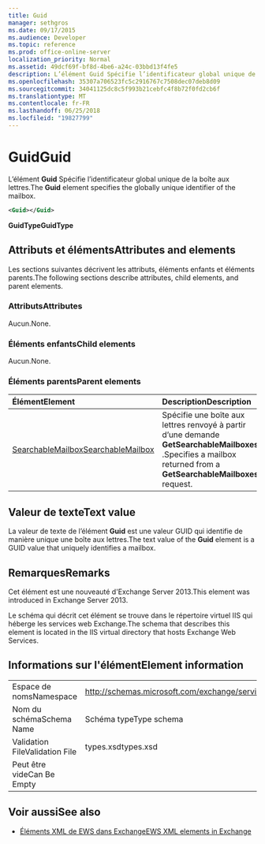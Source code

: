 ```yaml
---
title: Guid
manager: sethgros
ms.date: 09/17/2015
ms.audience: Developer
ms.topic: reference
ms.prod: office-online-server
localization_priority: Normal
ms.assetid: 49dcf69f-bf8d-4be6-a24c-03bbd13f4fe5
description: L’élément Guid Spécifie l’identificateur global unique de la boîte aux lettres.
ms.openlocfilehash: 35307a706523fc5c2916767c7508dec07deb8d09
ms.sourcegitcommit: 34041125dc8c5f993b21cebfc4f8b72f0fd2cb6f
ms.translationtype: MT
ms.contentlocale: fr-FR
ms.lasthandoff: 06/25/2018
ms.locfileid: "19827799"
---
```

# <a name="guid"></a><span data-ttu-id="28105-103">Guid</span><span class="sxs-lookup"><span data-stu-id="28105-103">Guid</span></span>

<span data-ttu-id="28105-104">L’élément **Guid** Spécifie l’identificateur global unique de la boîte aux lettres.</span><span class="sxs-lookup"><span data-stu-id="28105-104">The **Guid** element specifies the globally unique identifier of the mailbox.</span></span> 
  
```XML
<Guid></Guid>
```

 <span data-ttu-id="28105-105">**GuidType**</span><span class="sxs-lookup"><span data-stu-id="28105-105">**GuidType**</span></span>
## <a name="attributes-and-elements"></a><span data-ttu-id="28105-106">Attributs et éléments</span><span class="sxs-lookup"><span data-stu-id="28105-106">Attributes and elements</span></span>

<span data-ttu-id="28105-107">Les sections suivantes décrivent les attributs, éléments enfants et éléments parents.</span><span class="sxs-lookup"><span data-stu-id="28105-107">The following sections describe attributes, child elements, and parent elements.</span></span>
  
### <a name="attributes"></a><span data-ttu-id="28105-108">Attributs</span><span class="sxs-lookup"><span data-stu-id="28105-108">Attributes</span></span>

<span data-ttu-id="28105-109">Aucun.</span><span class="sxs-lookup"><span data-stu-id="28105-109">None.</span></span>
  
### <a name="child-elements"></a><span data-ttu-id="28105-110">Éléments enfants</span><span class="sxs-lookup"><span data-stu-id="28105-110">Child elements</span></span>

<span data-ttu-id="28105-111">Aucun.</span><span class="sxs-lookup"><span data-stu-id="28105-111">None.</span></span>
  
### <a name="parent-elements"></a><span data-ttu-id="28105-112">Éléments parents</span><span class="sxs-lookup"><span data-stu-id="28105-112">Parent elements</span></span>

|<span data-ttu-id="28105-113">**Élément**</span><span class="sxs-lookup"><span data-stu-id="28105-113">**Element**</span></span>|<span data-ttu-id="28105-114">**Description**</span><span class="sxs-lookup"><span data-stu-id="28105-114">**Description**</span></span>|
|:-----|:-----|
|[<span data-ttu-id="28105-115">SearchableMailbox</span><span class="sxs-lookup"><span data-stu-id="28105-115">SearchableMailbox</span></span>](searchablemailbox.md) <br/> |<span data-ttu-id="28105-116">Spécifie une boîte aux lettres renvoyé à partir d’une demande **GetSearchableMailboxes** .</span><span class="sxs-lookup"><span data-stu-id="28105-116">Specifies a mailbox returned from a **GetSearchableMailboxes** request.</span></span>  <br/> |
   
## <a name="text-value"></a><span data-ttu-id="28105-117">Valeur de texte</span><span class="sxs-lookup"><span data-stu-id="28105-117">Text value</span></span>

<span data-ttu-id="28105-118">La valeur de texte de l’élément **Guid** est une valeur GUID qui identifie de manière unique une boîte aux lettres.</span><span class="sxs-lookup"><span data-stu-id="28105-118">The text value of the **Guid** element is a GUID value that uniquely identifies a mailbox.</span></span> 
  
## <a name="remarks"></a><span data-ttu-id="28105-119">Remarques</span><span class="sxs-lookup"><span data-stu-id="28105-119">Remarks</span></span>

<span data-ttu-id="28105-120">Cet élément est une nouveauté d'Exchange Server 2013.</span><span class="sxs-lookup"><span data-stu-id="28105-120">This element was introduced in Exchange Server 2013.</span></span>
  
<span data-ttu-id="28105-121">Le schéma qui décrit cet élément se trouve dans le répertoire virtuel IIS qui héberge les services web Exchange.</span><span class="sxs-lookup"><span data-stu-id="28105-121">The schema that describes this element is located in the IIS virtual directory that hosts Exchange Web Services.</span></span>
  
## <a name="element-information"></a><span data-ttu-id="28105-122">Informations sur l'élément</span><span class="sxs-lookup"><span data-stu-id="28105-122">Element information</span></span>

|||
|:-----|:-----|
|<span data-ttu-id="28105-123">Espace de noms</span><span class="sxs-lookup"><span data-stu-id="28105-123">Namespace</span></span>  <br/> |http://schemas.microsoft.com/exchange/services/2006/types  <br/> |
|<span data-ttu-id="28105-124">Nom du schéma</span><span class="sxs-lookup"><span data-stu-id="28105-124">Schema Name</span></span>  <br/> |<span data-ttu-id="28105-125">Schéma type</span><span class="sxs-lookup"><span data-stu-id="28105-125">Type schema</span></span>  <br/> |
|<span data-ttu-id="28105-126">Validation File</span><span class="sxs-lookup"><span data-stu-id="28105-126">Validation File</span></span>  <br/> |<span data-ttu-id="28105-127">types.xsd</span><span class="sxs-lookup"><span data-stu-id="28105-127">types.xsd</span></span>  <br/> |
|<span data-ttu-id="28105-128">Peut être vide</span><span class="sxs-lookup"><span data-stu-id="28105-128">Can Be Empty</span></span>  <br/> ||
   
## <a name="see-also"></a><span data-ttu-id="28105-129">Voir aussi</span><span class="sxs-lookup"><span data-stu-id="28105-129">See also</span></span>



- [<span data-ttu-id="28105-130">Éléments XML de EWS dans Exchange</span><span class="sxs-lookup"><span data-stu-id="28105-130">EWS XML elements in Exchange</span></span>](ews-xml-elements-in-exchange.md)


